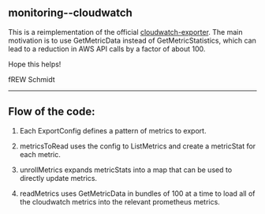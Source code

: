 ## monitoring--cloudwatch

This is a reimplementation of the official
[cloudwatch-exporter](https://github.com/prometheus/cloudwatch_exporter).  The
main motivation is to use GetMetricData instead of GetMetricStatistics, which
can lead to a reduction in AWS API calls by a factor of about 100.

Hope this helps!

fREW Schmidt

---

## Flow of the code:

 1. Each ExportConfig defines a pattern of metrics to export.

 2. metricsToRead uses the config to ListMetrics and create a metricStat for
    each metric.

 3. unrollMetrics expands metricStats into a map that can be used to directly
    update metrics.

 4. readMetrics uses GetMetricData in bundles of 100 at a time to load all of
    the cloudwatch metrics into the relevant prometheus metrics.
